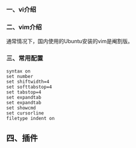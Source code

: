 ### 一、vi介绍
### 二、vim介绍
通常情况下，国内使用的Ubuntu安装的vim是阉割版。
### 三、常用配置
```
syntax on
set number
set shiftwidth=4
set softtabstop=4
set tabstop=4
set expandtab
set expandtab
set showcmd
set cursorline
filetype indent on
```

## 四、插件

